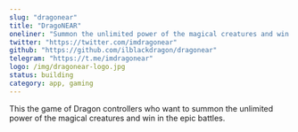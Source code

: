 ```yaml
---
slug: "dragonear"
title: "DragoNEAR"
oneliner: "Summon the unlimited power of the magical creatures and win in the epic battles."
twitter: "https://twitter.com/imdragonear"
github: "https://github.com/ilblackdragon/dragonear"
telegram: "https://t.me/imdragonear"
logo: /img/dragonear-logo.jpg
status: building
category: app, gaming
---
```


This the game of Dragon controllers who want to summon the unlimited power of the magical creatures and win in the epic battles.